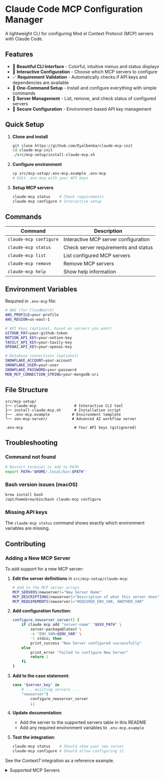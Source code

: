 # Claude Code MCP Configuration Manager

A lightweight CLI for configuring Mod  el Context Protocol (MCP) servers with Claude Code.

## Features

- 🎨 **Beautiful CLI Interface** - Colorful, intuitive menus and status displays
- 🔧 **Interactive Configuration** - Choose which MCP servers to configure
- ✅ **Requirement Validation** - Automatically checks if API keys and dependencies are available
- 🚀 **One-Command Setup** - Install and configure everything with simple commands
- 🔄 **Server Management** - List, remove, and check status of configured servers
- 🔐 **Secure Configuration** - Environment-based API key management

## Quick Setup

1. **Clone and install**
   ```bash
   git clone https://github.com/Eyalbenba/claude-mcp-init
   cd claude-mcp-init
   ./src/mcp-setup/install-claude-mcp.sh
   ```

2. **Configure environment**
   ```bash
   cp src/mcp-setup/.env-mcp.example .env-mcp
   # Edit .env-mcp with your API keys
   ```

3. **Setup MCP servers**
   ```bash
   claude-mcp status    # Check requirements
   claude-mcp configure # Interactive setup
   ```

## Commands

| Command | Description |
|---------|-------------|
| `claude-mcp configure` | Interactive MCP server configuration |
| `claude-mcp status` | Check server requirements and status |
| `claude-mcp list` | List configured MCP servers |
| `claude-mcp remove` | Remove MCP servers |
| `claude-mcp help` | Show help information |

## Environment Variables

Required in `.env-mcp` file:

```bash
# AWS (for CloudWatch)
AWS_PROFILE=your-profile
AWS_REGION=us-east-1

# API Keys (optional, based on servers you want)
GITHUB_PAT=your-github-token
NOTION_API_KEY=your-notion-key
TAVILY_API_KEY=your-tavily-key
OPENAI_API_KEY=your-openai-key

# Database connections (optional)
SNOWFLAKE_ACCOUNT=your-account
SNOWFLAKE_USER=your-user
SNOWFLAKE_PASSWORD=your-password
MDB_MCP_CONNECTION_STRING=your-mongodb-uri
```

## File Structure

```
src/mcp-setup/
├── claude-mcp                 # Interactive CLI tool
├── install-claude-mcp.sh      # Installation script
├── .env-mcp.example          # Environment template
└── zen-mcp-server/           # Advanced AI workflow server

.env-mcp                       # Your API keys (gitignored)
```

## Troubleshooting

### Command not found
```bash
# Restart terminal or add to PATH
export PATH="$HOME/.local/bin:$PATH"
```

### Bash version issues (macOS)
```bash
brew install bash
/opt/homebrew/bin/bash claude-mcp configure
```

### Missing API keys
The `claude-mcp status` command shows exactly which environment variables are missing.

## Contributing

### Adding a New MCP Server

To add support for a new MCP server:

1. **Edit the server definitions** in `src/mcp-setup/claude-mcp`:
   ```bash
   # Add to the MCP server arrays
   MCP_SERVERS[newserver]="New Server Name"
   MCP_DESCRIPTIONS[newserver]="Description of what this server does"
   MCP_REQUIREMENTS[newserver]="REQUIRED_ENV_VAR, ANOTHER_VAR"
   ```

2. **Add configuration function**:
   ```bash
   configure_newserver_server() {
       if claude mcp add "server-name" "$UVX_PATH" \
           server-package@latest \
           -e "ENV_VAR=$ENV_VAR" \
           -t stdio; then
           print_success "New Server configured successfully"
       else
           print_error "Failed to configure New Server"
           return 1
       fi
   }
   ```

3. **Add to the case statement**:
   ```bash
   case "$server_key" in
       # ... existing servers ...
       "newserver")
           configure_newserver_server
           ;;
   ```

4. **Update documentation**:
   - Add the server to the supported servers table in this README
   - Add any required environment variables to `.env-mcp.example`

5. **Test the integration**:
   ```bash
   claude-mcp status    # Should show your new server
   claude-mcp configure # Should allow configuring it
   ```

See the Context7 integration as a reference example.

<details>
<summary>Supported MCP Servers</summary>

| Server | Description | Requirements |
|--------|-------------|--------------|
| **AWS CloudWatch** | Access AWS logs and metrics | `AWS_PROFILE`, `AWS_REGION` |
| **Snowflake** | Query databases with natural language | `SNOWFLAKE_ACCOUNT`, `SNOWFLAKE_USER`, etc. |
| **Linear** | Project management integration | None (remote server) |
| **GitHub** | Repository and issue management | `GITHUB_PAT` or `GITHUB_TOKEN` |
| **Notion** | Documentation and knowledge base | `NOTION_API_KEY` |
| **Tavily** | Web search and content extraction | `TAVILY_API_KEY` |
| **Zen** | Enhanced AI capabilities and workflows | `OPENAI_API_KEY` |
| **MongoDB** | Database operations | `MDB_MCP_CONNECTION_STRING` |
| **Context7** | Up-to-date code documentation for any prompt | None (remote server or npm package) |
| **Interrupt User** | Ask human for context and additional information | None (uvx package) |

</details>